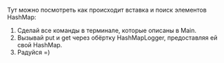 Тут можно посмотреть как происходит вставка и поиск элементов HashMap:
1) Сделай все команды в терминале, которые описаны в Main.
2) Вызывай put и get через обёртку HashMapLogger, предоставляя ей свой HashMap.
3) Радуйся =)